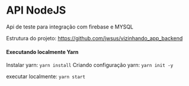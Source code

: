 # API NodeJS

Api de teste para integração com firebase e MYSQL

Estrutura do projeto:  https://github.com/jwsus/vizinhando_app_backend



#### Executando localmente Yarn

Instalar yarn: ``yarn install``
Criando configuração yarn: ``yarn init -y``

executar localmente: ``yarn start``



